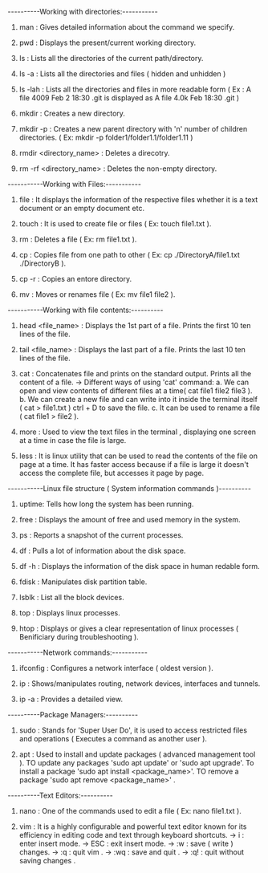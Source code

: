 ----------Working with directories:-----------

1. man : Gives detailed information about the command we specify.

2. pwd : Displays the present/current working directory.

3. ls : Lists all the directories of the current path/directory.

4. ls -a : Lists all the directories and files ( hidden and unhidden )

5. ls -lah : Lists all the directories and files in more readable form ( Ex : A file 4009 Feb 2 18:30 .git is displayed as A file 4.0k Feb 18:30 .git )

6. mkdir : Creates a new directory.

7. mkdir -p : Creates a new parent directory with 'n' number of children directories. ( Ex: mkdir -p folder1/folder1.1/folder1.11 )

8. rmdir <directory_name> : Deletes a direcotry.

9. rm -rf <directory_name> : Deletes the non-empty directory.

-----------Working with Files:-----------

1. file : It displays the information of the respective files whether it is a text document or an empty document etc.

2. touch : It is used to create file or files ( Ex: touch file1.txt ).

3. rm : Deletes a file ( Ex: rm file1.txt ).

4. cp : Copies file from one path to other ( Ex: cp ./DirectoryA/file1.txt ./DirectoryB ).

5. cp -r : Copies an entore directory.

6. mv : Moves or renames file ( Ex: mv file1 file2 ).

-----------Working with file contents:----------

1. head <file_name> : Displays the 1st part of a file. Prints the first 10 ten lines of the file.

2. tail <file_name> : Displays the last part of a file. Prints the last 10 ten lines of the file.

3. cat : Concatenates file and prints on the standard output. Prints all the content of a file.
   -> Different ways of using 'cat' command:
	a. We can open and view contents of different files at a time( cat file1 file2 file3 ).
	b. We can create a new file and can write into it inside the terminal itself ( cat > file1.txt ) ctrl + D to save the file.
	c. It can be used to rename a file ( cat file1 > file2 ).

4. more : Used to view the text files in the terminal , displaying one screen at a time in case the file is large.

5. less : It is linux utility that can be used to read the contents of the file on page at a time. It has faster access because if a file is large it doesn't access the complete file, but accesses it page by page.

-----------Linux file structure ( System information commands )----------

1. uptime: Tells how long the system has been running.

2. free : Displays the amount of free and used memory in the system.

3. ps : Reports a snapshot of the current processes.

4. df : Pulls a lot of information about the disk space.

5. df -h : Displays the information of the disk space in human redable form.

6. fdisk : Manipulates disk partition table.

7. lsblk : List all the block devices.

8. top : Displays linux processes.

9. htop : Displays or gives a clear representation of linux processes ( Benificiary during troubleshooting ).

-----------Network commands:-----------

1. ifconfig : Configures a network interface ( oldest version ).

2. ip : Shows/manipulates routing, network devices, interfaces and tunnels.

3. ip -a : Provides a detailed view.

----------Package Managers:----------

1. sudo : Stands for 'Super User Do', it is used to access restricted files and operations ( Executes a command as another user ).

2. apt : Used to install and update packages ( advanced management tool ). TO update any packages 'sudo apt update' or 'sudo apt upgrade'. To install a package 'sudo apt install <package_name>'. TO remove a package 'sudo apt remove <package_name>' .

----------Text Editors:----------

1. nano : One of the commands used to edit a file ( Ex: nano file1.txt ).

2. vim : It is a highly configurable and powerful text editor known for its efficiency in editing code and text through keyboard shortcuts.
	-> i : enter insert mode.
	-> ESC : exit insert mode.
	-> :w : save ( write ) changes.
	-> :q : quit vim .
	-> :wq : save and quit .
	-> :q! : quit without saving changes .
